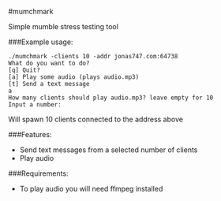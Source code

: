 #mumchmark

Simple mumble stress testing tool

###Example usage:

    ./mumchmark -clients 10 -addr jonas747.com:64738
    What do you want to do?
    [q] Quit?
    [a] Play some audio (plays audio.mp3)
    [t] Send a text message
    a
    How many clients should play audio.mp3? leave empty for 10
    Input a number: 


Will spawn 10 clients connected to the address above

###Features:
 
 - Send text messages from a selected number of clients
 - Play audio

###Requirements:

 - To play audio you will need ffmpeg installed 
